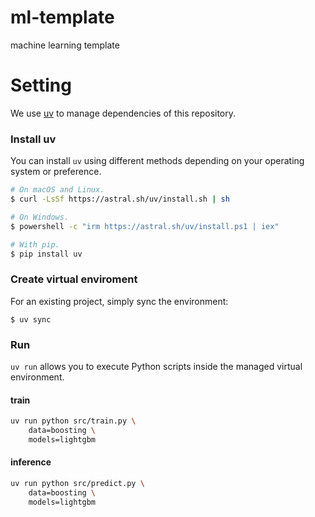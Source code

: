 # ml-template
machine learning template 

# Setting
We use [uv](https://github.com/astral-sh/uv) to manage dependencies of this repository.

### Install uv
You can install `uv` using different methods depending on your operating system or preference.

```bash
# On macOS and Linux.
$ curl -LsSf https://astral.sh/uv/install.sh | sh

# On Windows.
$ powershell -c "irm https://astral.sh/uv/install.ps1 | iex"

# With pip.
$ pip install uv
```

### Create virtual enviroment
For an existing project, simply sync the environment:
```
$ uv sync
```

### Run
`uv run` allows you to execute Python scripts inside the managed virtual environment.

#### train
```sh
uv run python src/train.py \
    data=boosting \
    models=lightgbm
```

#### inference
```sh
uv run python src/predict.py \
    data=boosting \
    models=lightgbm
```